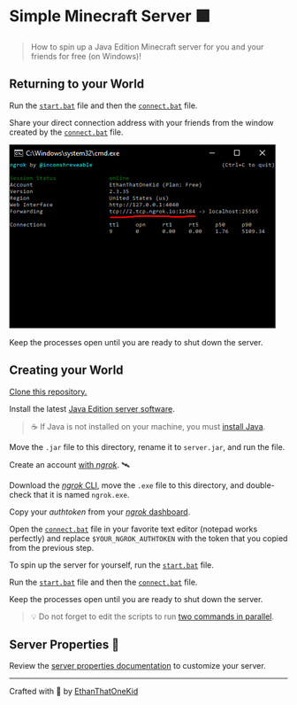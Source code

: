 # Simple Minecraft Server 🟩

> How to spin up a Java Edition Minecraft server for you and your friends for free (on Windows)!

## Returning to your World

Run the [`start.bat`](start.bat) file and then the [`connect.bat`](connect.bat) file.

Share your direct connection address with your friends from the window created by the [`connect.bat`](connect.bat) file.

![Successful *ngrok* tunneling.](media/ngrok_success.png)

Keep the processes open until you are ready to shut down the server.

## Creating your World

[Clone this repository.](https://github.com/EthanThatOneKid/simple-minecraft-server/archive/main.zip)

Install the latest [Java Edition server software][java_server_download].

> ☕ If Java is not installed on your machine, you must [install Java][java_download].

Move the `.jar` file to this directory, rename it to `server.jar`, and run the file.

Create an account [with *ngrok*][ngrok_account]. 🛰

Download the [*ngrok* CLI][ngrok_download], move the `.exe` file to this directory, and double-check that it is named `ngrok.exe`.

Copy your *authtoken* from your [*ngrok* dashboard][ngrok_connect].

Open the [`connect.bat`](connect.bat) file in your favorite text editor (notepad works perfectly) and replace `$YOUR_NGROK_AUTHTOKEN` with the token that you copied from the previous step.

To spin up the server for yourself, run the [`start.bat`](start.bat) file.

Run the [`start.bat`](start.bat) file and then the [`connect.bat`](connect.bat) file.

Keep the processes open until you are ready to shut down the server.

> 💡 Do not forget to edit the scripts to run [two commands in parallel](https://stackoverflow.com/a/55519158).

## Server Properties 🔑

Review the [server properties documentation][server_properties_wiki] to customize your server.

----

Crafted with 💎 by [EthanThatOneKid][creator_site]

[creator_site]: http://www.ethandavidson.com/
[java_download]: https://java.com/en/
[java_server_download]: https://www.minecraft.net/en-us/download/server
[bedrock_server_download]: https://www.minecraft.net/en-us/download/server/bedrock
[ngrok_setup]: https://dashboard.ngrok.com/get-started/setup
[ngrok_success_img]: media/ngrok_success.png
[ngrok_account]: https://dashboard.ngrok.com/login
[ngrok_download]: https://ngrok.com/download
[ngrok_connect]: https://dashboard.ngrok.com/get-started/setup
[ngrok_setup]: #ngrok-setup-
[server_props]: #server-properties-
[server_properties_wiki]: https://minecraft.gamepedia.com/Server.properties

